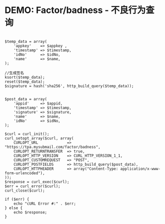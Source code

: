 # DEMO: Factor/badness - 不良行为查询
<br>
<?php
    /*****************
     * 示例代码
     ******************/
    //appid参数 appkey参数在     身份认证-创建/管理AppID中获取
    $appid      = '6***3';                                                                  //appid参数
    $appkey     = '5d****************************58';                                       //appkey参数
    $timestamp  = time();                                                                   //获取当前时间戳
    $name       = '***';                                                                    //待验证用户姓名
    $idNo       = '3****************3';                                                     //待验证用户 身份证号码


    $temp_data = array(
        'appkey'    => $appkey ,
        'timestamp' => $timestamp,
        'idNo'      => $idNo,
        'name'      => $name,
    );
    
    //生成签名
    ksort($temp_data);
    reset($temp_data);
    $signature = hash('sha256', http_build_query($temp_data));


    $post_data = array(
        'appid'     => $appid,
        'timestamp' => $timestamp,
        'signature' => $signature,
        'name'      => $name,
        'idNo'      => $idNo,
    );
    
    $curl = curl_init();
    curl_setopt_array($curl, array(
        CURLOPT_URL             => "https://tpa.mysubmail.com/factor/badness",
        CURLOPT_RETURNTRANSFER  => true,
        CURLOPT_HTTP_VERSION    => CURL_HTTP_VERSION_1_1,
        CURLOPT_CUSTOMREQUEST   => "POST",
        CURLOPT_POSTFIELDS      => http_build_query($post_data),
        CURLOPT_HTTPHEADER      => array("Content-Type: application/x-www-form-urlencoded"),
    ));
    $response = curl_exec($curl);
    $err = curl_error($curl);
    curl_close($curl);
    
    if ($err) {
        echo "cURL Error #:" . $err;
    } else {
        echo $response;
    }